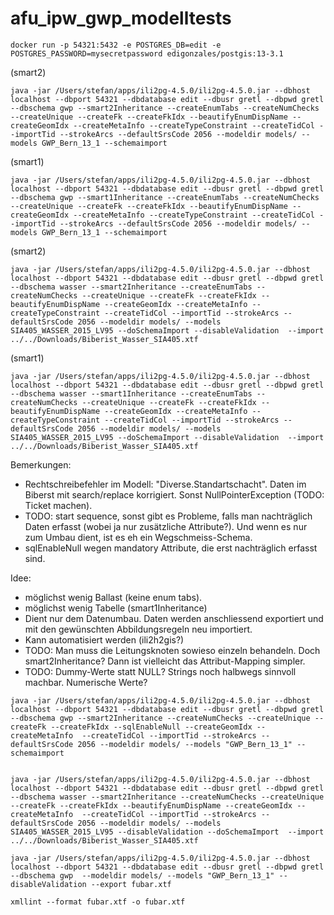# afu_ipw_gwp_modelltests

```
docker run -p 54321:5432 -e POSTGRES_DB=edit -e POSTGRES_PASSWORD=mysecretpassword edigonzales/postgis:13-3.1
```

(smart2)
```
java -jar /Users/stefan/apps/ili2pg-4.5.0/ili2pg-4.5.0.jar --dbhost localhost --dbport 54321 --dbdatabase edit --dbusr gretl --dbpwd gretl --dbschema gwp --smart2Inheritance --createEnumTabs --createNumChecks --createUnique --createFk --createFkIdx --beautifyEnumDispName --createGeomIdx --createMetaInfo --createTypeConstraint --createTidCol --importTid --strokeArcs --defaultSrsCode 2056 --modeldir models/ --models GWP_Bern_13_1 --schemaimport
```

(smart1)
```
java -jar /Users/stefan/apps/ili2pg-4.5.0/ili2pg-4.5.0.jar --dbhost localhost --dbport 54321 --dbdatabase edit --dbusr gretl --dbpwd gretl --dbschema gwp --smart1Inheritance --createEnumTabs --createNumChecks --createUnique --createFk --createFkIdx --beautifyEnumDispName --createGeomIdx --createMetaInfo --createTypeConstraint --createTidCol --importTid --strokeArcs --defaultSrsCode 2056 --modeldir models/ --models GWP_Bern_13_1 --schemaimport
```

(smart2)
```
java -jar /Users/stefan/apps/ili2pg-4.5.0/ili2pg-4.5.0.jar --dbhost localhost --dbport 54321 --dbdatabase edit --dbusr gretl --dbpwd gretl --dbschema wasser --smart2Inheritance --createEnumTabs --createNumChecks --createUnique --createFk --createFkIdx --beautifyEnumDispName --createGeomIdx --createMetaInfo --createTypeConstraint --createTidCol --importTid --strokeArcs --defaultSrsCode 2056 --modeldir models/ --models SIA405_WASSER_2015_LV95 --doSchemaImport --disableValidation  --import ../../Downloads/Biberist_Wasser_SIA405.xtf
```

(smart1)
```
java -jar /Users/stefan/apps/ili2pg-4.5.0/ili2pg-4.5.0.jar --dbhost localhost --dbport 54321 --dbdatabase edit --dbusr gretl --dbpwd gretl --dbschema wasser --smart1Inheritance --createEnumTabs --createNumChecks --createUnique --createFk --createFkIdx --beautifyEnumDispName --createGeomIdx --createMetaInfo --createTypeConstraint --createTidCol --importTid --strokeArcs --defaultSrsCode 2056 --modeldir models/ --models SIA405_WASSER_2015_LV95 --doSchemaImport --disableValidation  --import ../../Downloads/Biberist_Wasser_SIA405.xtf
```

Bemerkungen:
- Rechtschreibefehler im Modell: "Diverse.Standartschacht". Daten im Biberst mit search/replace korrigiert. Sonst NullPointerException (TODO: Ticket machen).
- TODO: start sequence, sonst gibt es Probleme, falls man nachträglich Daten erfasst (wobei ja nur zusätzliche Attribute?). Und wenn es nur zum Umbau dient, ist es eh ein Wegschmeiss-Schema.
- sqlEnableNull wegen mandatory Attribute, die erst nachträglich erfasst sind.



Idee:
- möglichst wenig Ballast (keine enum tabs).
- möglichst wenig Tabelle (smart1Inheritance)
- Dient nur dem Datenumbau. Daten werden anschliessend exportiert und mit den gewünschten Abbildungsregeln neu importiert.
- Kann automatisiert werden (ili2h2gis?)
- TODO: Man muss die Leitungsknoten sowieso einzeln behandeln. Doch smart2Inheritance? Dann ist vielleicht das Attribut-Mapping simpler.
- TODO: Dummy-Werte statt NULL? Strings noch halbwegs sinnvoll machbar. Numerische Werte?

```
java -jar /Users/stefan/apps/ili2pg-4.5.0/ili2pg-4.5.0.jar --dbhost localhost --dbport 54321 --dbdatabase edit --dbusr gretl --dbpwd gretl --dbschema gwp --smart2Inheritance --createNumChecks --createUnique --createFk --createFkIdx --sqlEnableNull --createGeomIdx --createMetaInfo  --createTidCol --importTid --strokeArcs --defaultSrsCode 2056 --modeldir models/ --models "GWP_Bern_13_1" --schemaimport


java -jar /Users/stefan/apps/ili2pg-4.5.0/ili2pg-4.5.0.jar --dbhost localhost --dbport 54321 --dbdatabase edit --dbusr gretl --dbpwd gretl --dbschema wasser --smart2Inheritance --createNumChecks --createUnique --createFk --createFkIdx --beautifyEnumDispName --createGeomIdx --createMetaInfo  --createTidCol --importTid --strokeArcs --defaultSrsCode 2056 --modeldir models/ --models SIA405_WASSER_2015_LV95 --disableValidation --doSchemaImport  --import ../../Downloads/Biberist_Wasser_SIA405.xtf
```


```
java -jar /Users/stefan/apps/ili2pg-4.5.0/ili2pg-4.5.0.jar --dbhost localhost --dbport 54321 --dbdatabase edit --dbusr gretl --dbpwd gretl --dbschema gwp  --modeldir models/ --models "GWP_Bern_13_1" --disableValidation --export fubar.xtf

xmllint --format fubar.xtf -o fubar.xtf 
```
